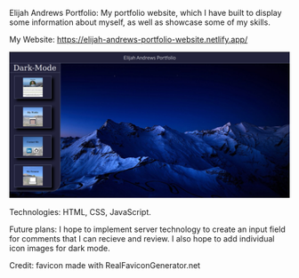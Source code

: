 Elijah Andrews Portfolio:
  My portfolio website, which I have built to display some information about myself, as well as showcase some of my skills.

My Website: https://elijah-andrews-portfolio-website.netlify.app/

![alt text](Images/Screenshot%20from%202022-06-10%2008-54-53.png)

Technologies: HTML, CSS, JavaScript.

Future plans: I hope to implement server technology to create an input field for comments that I can recieve and review. I also hope to add individual icon images for dark mode.

Credit: favicon made with RealFaviconGenerator.net